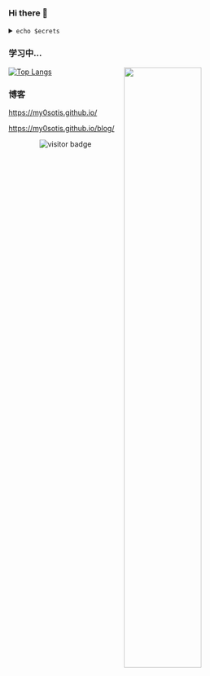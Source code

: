 ### Hi there 👋

<details>
  <summary>
    <code>echo $ecrets</code>
  </summary>

  <br />

  ```
  I’m a postgraduate from Zhejiang University.
  ```
</details>

### 学习中...

<img align="right" width="55%" src="https://github-readme-stats.vercel.app/api?username=my0sotis&bg_color=30,e96443,904e95&title_color=fff&text_color=fff&hide=contribs,prs">

[![Top Langs](https://github-readme-stats.vercel.app/api/top-langs/?username=my0sotis&layout=compact&hide=asp.net)](https://github.com/anuraghazra/github-readme-stats)



### 博客

https://my0sotis.github.io/

https://my0sotis.github.io/blog/

<!-- 访客 -->
<p align="center">
  <img src="https://visitor-badge.glitch.me/badge?page_id=my0sotis.my0sotis" alt="visitor badge"/>
</p>

